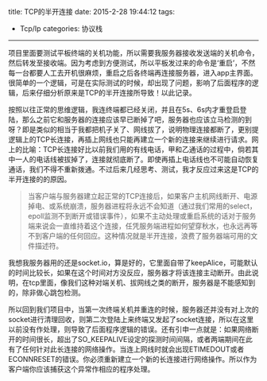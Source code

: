 title: TCP的半开连接
date: 2015-2-28 19:44:12
tags:
- Tcp/Ip
categories: 协议栈
---

项目里面要测试平板终端的关机功能，所以需要我服务器接收发送端的关机命令，然后转发至接收端。因为考虑到方便测试，所以平板发过来的命令是‘重启’，不然每一台都要人工去开机很麻烦，重启之后各终端再连接服务器，进入app主界面。很简单的一个逻辑，可是在实际测试的时候，却出现了问题，影响了后面程序的逻辑，后来仔细分析原来是TCP的半开连接所导致！以此记录。<!-- more -->

按照以往正常的思维逻辑，我连终端都已经关闭，并且在5s、6s内才重登启登陆，那么之前它和服务器的连接应该早已断掉了吧，服务器也应该立马检测的到呀？即是类似的相当于我都把机子关了、网线拔了，说明物理连接都断了，更别提逻辑上的TCP长连接，再插上网线也只能再建立一个新的连接来继续进行请求。网上的比喻：TCP长连接好比以前我们用的有线电话，甲和乙通话的过程中，倘若其中一人的电话线被拔掉了，连接就彻底断了。即使再插上电话线也不可能自动恢复通话，我们不得不重新拨通。不过后来几经思考、测试，我才反应过来这是TCP的半开连接的的原因。

>当客户端与服务器建立起正常的TCP连接后，如果客户主机网线断开、电源掉电、或系统崩溃，服务器进程将永远不会知道（通过我们常用的select，epoll监测不到断开或错误事件），如果不主动处理或重启系统的话对于服务端来说会一直维持着这个连接，任凭服务端进程如何望穿秋水，也永远再等不到客户端的任何回应。这种情况就是半开连接，浪费了服务器端可用的文件描述符。

我想我服务器用的还是socket.io，算是好的，它里面自带了keepAlice，可能默认的时间比较长，如果在这个时间对方没反应，服务器才将该连接主动断开。由此说明，在tcp里面，像我们这种对端关机、拔网线之类的断开，服务器是不能感知到的，除非做心跳包检测。

所以回到我们项目中，当第一次终端关机并重连的时候，服务器还并没有对上次的socket进行清理回收，则第二次登陆上来终端又发起了socket连接，所以在这里以前没有作处理，则导致了后面程序逻辑的错误。还有引申一点就是：如果网络断开的时间很长，超出了SO_KEEPALIVE设定的探测时间间隔，或者两端期间在此有了任何针对此长连接的网络操作。当连上网线时就会出现ETIMEDOUT或者ECONNRESET的错误。你必须重新建立一个新的长连接进行网络操作。所以作为客户端你应该捕获这个异常作相应的程序处理。